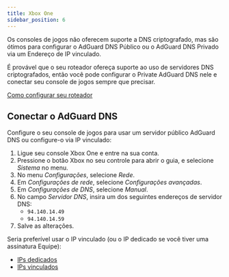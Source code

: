 ```yaml
---
title: Xbox One
sidebar_position: 6
---
```


Os consoles de jogos não oferecem suporte a DNS criptografado, mas são ótimos para configurar o AdGuard DNS Público ou o AdGuard DNS Privado via um Endereço de IP vinculado.

É provável que o seu roteador ofereça suporte ao uso de servidores DNS criptografados, então você pode configurar o Private AdGuard DNS nele e conectar seu console de jogos sempre que precisar.

[Como configurar seu roteador](/private-dns/connect-devices/routers/routers.md)

## Conectar o AdGuard DNS

Configure o seu console de jogos para usar um servidor público AdGuard DNS ou configure-o via IP vinculado:

1. Ligue seu console Xbox One e entre na sua conta.
2. Pressione o botão Xbox no seu controle para abrir o guia, e selecione _Sistema_ no menu.
3. No menu _Configurações_, selecione _Rede_.
4. Em _Configurações de rede_, selecione _Configurações avançadas_.
5. Em _Configurações de DNS_, selecione _Manual_.
6. No campo _Servidor DNS_, insira um dos seguintes endereços de servidor DNS:
   - `94.140.14.49`
   - `94.140.14.59`
7. Salve as alterações.

Seria preferível usar o IP vinculado (ou o IP dedicado se você tiver uma assinatura Equipe):

- [IPs dedicados](/private-dns/connect-devices/other-options/dedicated-ip.md)
- [IPs vinculados](/private-dns/connect-devices/other-options/linked-ip.md)
